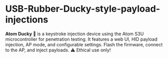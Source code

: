 # USB-Rubber-Ducky-style-payload-injections
**Atom Ducky 🦆** is a keystroke injection device using the Atom S3U microcontroller for penetration testing. It features a web UI, HID payload injection, AP mode, and configurable settings. Flash the firmware, connect to the AP, and inject payloads. ⚠️ Ethical use only!
